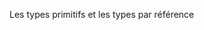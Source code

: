Les types primitifs et les types par référence


<script>

// Les types primitifs

    - null
    - undefined
    - Booleen
    - Number
    - String 

// Les types par références 

    - Arrey
    - Object
    - Function



// Exemple types par Références

let monObjet = {
    voiture: 'tesla'
}
console.log(monObjet.voiture);  // résultat console : 'telsa'

let monAutreObjet = monObjet;   // Créer un pointeur (pas une copie)

console.log(monAutreObjet.voiture); // résultat console : 'tesla'


monAutreObjet.voiture = "Toyota"
console.log(monAutreObjet.voiture); // résulat console : 'Toyota'
console.log(monObjet.voiture);      // résulat console : 'Toyota'

// Lorsque l’on crée un pointeur on crée une nouvelle référence vers l’objet original, donc si on modifie le nouvel objet « monAutreObjet » je modifie aussi l’objet original « monObjet »



// Exemple types primitifs

let nombreA = 5;
let nombreB = nombreA; // Créer une copie ( pas un pointeur )

console.log(nombreB);  // résultat console : 5

nombreB = 10;
console.log(nombreB);  // résultat console : 10
console.log(nombreA);  // résultat console : 5

// Pour un type primitif lorsque l’on modifie un élément seul l’élément modifié est affecté




// Pour résoudre le problème des types par Références

let monObjet = {
    voiture: 'tesla'
}
console.log(monObjet.voiture);  // résultat console : 'telsa'

let monAutreObjet = monObjet;   // Je crée une copie

console.log(monAutreObjet.voiture); // résultat console : 'tesla'


monObjet.voiture = "Toyota"
console.log(monAutreObjet.voiture); // résulat console : 'Tesla'
console.log(monObjet.voiture);      // résulat console : 'Toyota'



// Grâce au REST parameter on effectue une copie de l’objet « monObjet » et non un pointeur en ajoutant « { } » on précise que l’on veut créer un objet.


/* conclusion : 

Un type primitif on peut copier sa valeur et on peut là modifier et ça n’affectera pas là valeur original.

Un type par référence si on modifié l’objet d’origine tous les objets qui ont copié l’objet d’origine seront affecté et modifié sauf si on utilise le REST Parameter




